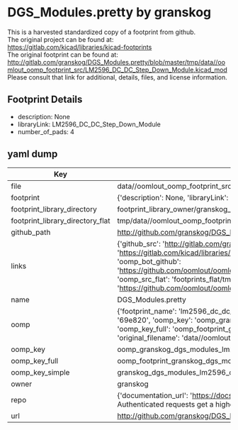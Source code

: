 # DGS_Modules.pretty by granskog  
This is a harvested standardized copy of a footprint from github.  
The original project can be found at:  
https://gitlab.com/kicad/libraries/kicad-footprints  
The original footprint can be found at:
http://gitlab.com/granskog/DGS_Modules.pretty/blob/master/tmp/data//oomlout_oomp_footprint_src/LM2596_DC_DC_Step_Down_Module.kicad_mod
Please consult that link for additional, details, files, and license information.  
## Footprint Details
* description: None  
* libraryLink: LM2596_DC_DC_Step_Down_Module  
* number_of_pads: 4  
## yaml dump  
| Key | Value |  
| --- | --- |  
| file | data//oomlout_oomp_footprint_src/DGS_Modules.pretty/LM2596_DC_DC_Step_Down_Module.kicad_mod |  
| footprint | {'description': None, 'libraryLink': 'LM2596_DC_DC_Step_Down_Module', 'number_of_pads': 4} |  
| footprint_library_directory | footprint_library_owner/granskog_DGS_Modules.pretty |  
| footprint_library_directory_flat | tmp/data//oomlout_oomp_footprint_src/footprints_flat/granskog_dgs_modules_lm2596_dc_dc_step_down_module/working |  
| github_path | http://github.com/granskog/DGS_Modules.pretty/blob/master/tmp/data//oomlout_oomp_footprint_src/LM2596_DC_DC_Step_Down_Module.kicad_mod |  
| links | {'github_src': 'http://gitlab.com/granskog/DGS_Modules.pretty/blob/master/tmp/data//oomlout_oomp_footprint_src/LM2596_DC_DC_Step_Down_Module.kicad_mod', 'github_src_repo': 'https://gitlab.com/kicad/libraries/kicad-footprints', 'oomp_bot': 'tmp/data//oomlout_oomp_footprint_src/footprints/granskog_dgs_modules_lm2596_dc_dc_step_down_module/working', 'oomp_bot_github': 'https://github.com/oomlout/oomlout_oomp_footprint_bot/tree/main/tmp/data//oomlout_oomp_footprint_src/footprints/granskog_dgs_modules_lm2596_dc_dc_step_down_module/working', 'oomp_src_flat': 'footprints_flat/tmp/data//oomlout_oomp_footprint_src/footprints_flat/granskog_dgs_modules_lm2596_dc_dc_step_down_module/working', 'oomp_src_flat_github': 'https://github.com/oomlout/oomlout_oomp_footprint_src/tree/main/tmp/data//oomlout_oomp_footprint_src/footprints_flat/granskog_dgs_modules_lm2596_dc_dc_step_down_module/working'} |  
| name | DGS_Modules.pretty |  
| oomp | {'footprint_name': 'lm2596_dc_dc_step_down_module', 'library_name': 'dgs_modules', 'md5': '69e820a9e4c7328bdb75a354bfd0049e', 'md5_10': '69e820a9e4', 'md5_5': '69e82', 'md5_6': '69e820', 'oomp_key': 'oomp_granskog_dgs_modules_lm2596_dc_dc_step_down_module', 'oomp_key_extra': 'oomp_footprint_granskog_dgs_modules_lm2596_dc_dc_step_down_module', 'oomp_key_full': 'oomp_footprint_granskog_dgs_modules_lm2596_dc_dc_step_down_module_69e820', 'oomp_key_simple': 'granskog_dgs_modules_lm2596_dc_dc_step_down_module', 'original_filename': 'data//oomlout_oomp_footprint_src/DGS_Modules.pretty/LM2596_DC_DC_Step_Down_Module.kicad_mod', 'owner_name': 'granskog'} |  
| oomp_key | oomp_granskog_dgs_modules_lm2596_dc_dc_step_down_module |  
| oomp_key_full | oomp_footprint_granskog_dgs_modules_lm2596_dc_dc_step_down_module |  
| oomp_key_simple | granskog_dgs_modules_lm2596_dc_dc_step_down_module |  
| owner | granskog |  
| repo | {'documentation_url': 'https://docs.github.com/rest/overview/resources-in-the-rest-api#rate-limiting', 'message': "API rate limit exceeded for 84.66.142.224. (But here's the good news: Authenticated requests get a higher rate limit. Check out the documentation for more details.)"} |  
| url | http://github.com/granskog/DGS_Modules.pretty |  

